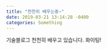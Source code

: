 ```yaml
---
title: "천천히 배우는중~"
date: 2019-03-21 13:14:28 -0400
categories: Something
---
```



  기술블로그 천천히 배우고 있습니다. 화이팅!




